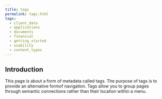 ```yaml
---
title: tags
permalink: tags.html
tags:  
  - client_data
  - applications
  - documents
  - financial
  - getting_started
  - usability
  - content_types
---
```

## Introduction  
This page is about a form of metadata called tags. The purpose of tags is to provide an alternative formof navigation. Tags allow you to group pages through semantic connections rather than their location within a menu.  

